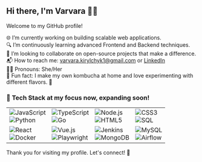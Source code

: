 ## Hi there, I'm Varvara 👋🌟

Welcome to my GitHub profile!

🌐 I’m currently working on building scalable web applications.  
🔍 I’m continuously learning advanced Frontend and Backend techniques.  
🤝 I’m looking to collaborate on open-source projects that make a difference.  
📬 How to reach me: varvara.kirylchyk1@gmail.com or [LinkedIn](https://linkedin.com/in/varvara-kirylchyk)  
👩‍💻 Pronouns: She/Her  
🌟 Fun fact: I make my own kombucha at home and love experimenting with different flavors. 🍹

### 🚀 **Tech Stack** at my focus now, expanding soon!

<table>
  <tr>
    <td align="left">
      <img src="https://img.shields.io/badge/JavaScript-F7DF1E?style=flat-square&logo=javascript&logoColor=black" alt="JavaScript" /><br>
      <img src="https://img.shields.io/badge/Python-3776AB?style=flat-square&logo=python&logoColor=white" alt="Python" />
    </td>
    <td align="left">
      <img src="https://img.shields.io/badge/TypeScript-007ACC?style=flat-square&logo=typescript&logoColor=white" alt="TypeScript" /><br>
      <img src="https://img.shields.io/badge/Go-00ADD8?style=flat-square&logo=go&logoColor=white" alt="Go" />
    </td>
    <td align="left">
      <img src="https://img.shields.io/badge/Node.js-339933?style=flat-square&logo=node.js&logoColor=white" alt="Node.js" /><br>
      <img src="https://img.shields.io/badge/HTML5-E34F26?style=flat-square&logo=html5&logoColor=white" alt="HTML5" />
    </td>
    <td align="left">
      <img src="https://img.shields.io/badge/CSS3-1572B6?style=flat-square&logo=css3&logoColor=white" alt="CSS3" /><br>
      <img src="https://img.shields.io/badge/SQL-000000?style=flat-square&logo=postgresql&logoColor=white" alt="SQL" />
    </td>
  </tr>
  <tr>
    <td align="left">
      <img src="https://img.shields.io/badge/React-61DAFB?style=flat-square&logo=react&logoColor=black" alt="React" /><br>
      <img src="https://img.shields.io/badge/Docker-2496ED?style=flat-square&logo=docker&logoColor=white" alt="Docker" />
    </td>
    <td align="left">
      <img src="https://img.shields.io/badge/Vue.js-4FC08D?style=flat-square&logo=vue.js&logoColor=white" alt="Vue.js" /><br>
      <img src="https://img.shields.io/badge/Playwright-52B0E7?style=flat-square&logo=microsoftedge&logoColor=white" alt="Playwright" />
    </td>
    <td align="left">
      <img src="https://img.shields.io/badge/Jenkins-D24939?style=flat-square&logo=jenkins&logoColor=white" alt="Jenkins" /><br>
      <img src="https://img.shields.io/badge/MongoDB-47A248?style=flat-square&logo=mongodb&logoColor=white" alt="MongoDB" />
    </td>
    <td align="left">
      <img src="https://img.shields.io/badge/MySQL-4479A1?style=flat-square&logo=mysql&logoColor=white" alt="MySQL" /><br>
      <img src="https://img.shields.io/badge/Airflow-017CEE?style=flat-square&logo=apacheairflow&logoColor=white" alt="Airflow" />
    </td>
  </tr>
</table>



Thank you for visiting my profile. Let's connect! 🤝
